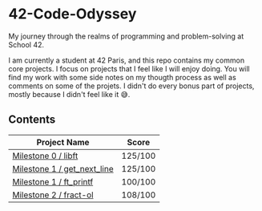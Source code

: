# 42-Code-Odyssey
My journey through the realms of programming and problem-solving at School 42.

I am currently a student at 42 Paris, and this repo contains my common core projects. I focus on projects that I feel
like I will enjoy doing. You will find my work with some side notes on my thougth process as well as comments on some 
of the projets. I didn't do every bonus part of projects, mostly because I didn't feel like it :sweat_smile:.

## **Contents**

| **Project Name** | **Score** |
| ---------------- | --------- |
| [Milestone 0 / libft](https://github.com/AkaiiTenshi/libft) | 125/100 |
| [Milestone 1 / get_next_line](https://github.com/AkaiiLeS/42/tree/main/projects/cercle1/gnl) | 125/100 |
| [Milestone 1 / ft_printf](https://github.com/AkaiiLeS/42/tree/main/projects/cercle1/printf) | 100/100 |
| [Milestone 2 / fract-ol](https://github.com/AkaiiLeS/42/tree/main/projects/cercle2/fractol) | 108/100 |
